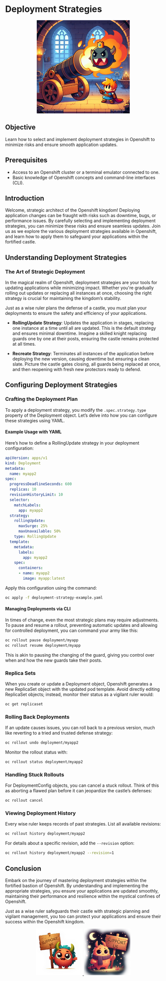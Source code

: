 # Deployment Strategies

<div style="text-align:center;">
  <img src="https://github.com/Vitrua/images/blob/main/openshift/deploymentstrategies.jpg?raw=true" alt="deployment_strategies" width="300" height="300">
</div>

## Objective

Learn how to select and implement deployment strategies in Openshift to minimize risks and ensure smooth application updates.

## Prerequisites

- Access to an Openshift cluster or a terminal emulator connected to one.
- Basic knowledge of Openshift concepts and command-line interfaces (CLI).

## Introduction

Welcome, strategic architect of the Openshift kingdom! Deploying application changes can be fraught with risks such as downtime, bugs, or performance issues. By carefully selecting and implementing deployment strategies, you can minimize these risks and ensure seamless updates. Join us as we explore the various deployment strategies available in Openshift, and learn how to apply them to safeguard your applications within the fortified castle.

## Understanding Deployment Strategies

### The Art of Strategic Deployment

In the magical realm of Openshift, deployment strategies are your tools for updating applications while minimizing impact. Whether you're gradually rolling out updates or replacing all instances at once, choosing the right strategy is crucial for maintaining the kingdom’s stability.

Just as a wise ruler plans the defense of a castle, you must plan your deployments to ensure the safety and efficiency of your applications.

- **RollingUpdate Strategy**: Updates the application in stages, replacing one instance at a time until all are updated. This is the default strategy and ensures minimal downtime. Imagine a skilled knight replacing guards one by one at their posts, ensuring the castle remains protected at all times.
  
- **Recreate Strategy**: Terminates all instances of the application before deploying the new version, causing downtime but ensuring a clean slate. Picture the castle gates closing, all guards being replaced at once, and then reopening with fresh new protectors ready to defend.

## Configuring Deployment Strategies

### Crafting the Deployment Plan

To apply a deployment strategy, you modify the `.spec.strategy.type` property of the Deployment object. Let’s delve into how you can configure these strategies using YAML.

#### Example Usage with YAML

Here’s how to define a RollingUpdate strategy in your deployment configuration:

```yaml title="deployment-strategy-example.yaml"
apiVersion: apps/v1
kind: Deployment
metadata:
  name: myapp2
spec:
  progressDeadlineSeconds: 600
  replicas: 10
  revisionHistoryLimit: 10
  selector:
    matchLabels:
      app: myapp2
  strategy:
    rollingUpdate:
      maxSurge: 25%
      maxUnavailable: 50%
    type: RollingUpdate
  template:
    metadata:
      labels:
        app: myapp2
    spec:
      containers:
      - name: myapp2
        image: myapp:latest
```

Apply this configuration using the command:

```bash
oc apply -f deployment-strategy-example.yaml
```

#### Managing Deployments via CLI

In times of change, even the most strategic plans may require adjustments. To pause and resume a rollout, preventing automatic updates and allowing for controlled deployment, you can command your army like this:

```bash
oc rollout pause deployment/myapp
oc rollout resume deployment/myapp
```

This is akin to pausing the changing of the guard, giving you control over when and how the new guards take their posts.

### Replica Sets

When you create or update a Deployment object, Openshift generates a new ReplicaSet object with the updated pod template. Avoid directly editing ReplicaSet objects; instead, monitor their status as a vigilant ruler would:

```bash
oc get replicaset
```

### Rolling Back Deployments

If an update causes issues, you can roll back to a previous version, much like reverting to a tried and trusted defense strategy:

```bash
oc rollout undo deployment/myapp2
```

Monitor the rollout status with:

```bash
oc rollout status deployment/myapp2
```

### Handling Stuck Rollouts

For DeploymentConfig objects, you can cancel a stuck rollout. Think of this as aborting a flawed plan before it can jeopardize the castle’s defenses:

```bash
oc rollout cancel
```

### Viewing Deployment History

Every wise ruler keeps records of past strategies. List all available revisions:

```bash
oc rollout history deployment/myapp2
```

For details about a specific revision, add the `--revision` option:

```bash
oc rollout history deployment/myapp2 --revision=1
```

## Conclusion

Embark on the journey of mastering deployment strategies within the fortified bastion of Openshift. By understanding and implementing the appropriate strategies, you ensure your applications are updated smoothly, maintaining their performance and resilience within the mystical confines of Openshift.

Just as a wise ruler safeguards their castle with strategic planning and vigilant management, you too can protect your applications and ensure their success within the Openshift kingdom.

<div style="text-align:center;">
  <a href="https://patreon.com/Vitrua">
    <img src="https://github.com/Vitrua/images/blob/main/others/supportmonlight.png?raw=true#only-light" alt="wiz" width="150" height="150">
    <img src="https://github.com/Vitrua/images/blob/main/others/supportmon.png?raw=true#only-dark" alt="wiz" width="150" height="150">
  </a>
</div>